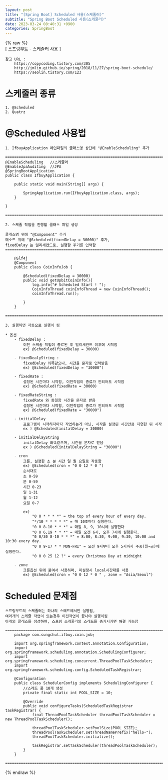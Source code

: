 ```yaml
---  
layout: post  
title: "[Spring Boot] Scheduled 사용(스케줄러)"  
subtitle: "Spring Boot Scheduled 사용(스케줄러)"  
date: 2023-03-24 08:40:31 +0900  
categories: SpringBoot  
---  
```

{% raw %}  
[ 스프링부트 - 스케쥴러 사용 ]  
  
	참고 URL :  
		https://copycoding.tistory.com/305  
		http://jmlim.github.io/spring/2018/11/27/spring-boot-schedule/  
		https://seolin.tistory.com/123  
# 스케줄러 종류  
  
	1. @Scheduled  
	2. Quatrz  
  
# @Scheduled 사용법  
  
	1. IfbuyApplication 메인파일의 클래스명 상단에 "@EnableScheduling" 추가  
  
	=================================================================================================================  
	@EnableScheduling   //스케쥴러  
	@EnableJpaAuditing  //JPA  
	@SpringBootApplication  
	public class IfbuyApplication {  
  
		public static void main(String[] args) {  
  
			SpringApplication.run(IfbuyApplication.class, args);  
		}  
  
	}  
  
	=================================================================================================================  
  
	2. 스케줄 작업을 진행할 클래스 파일 생성  
  
	클래스명 위에 "@Component" 추가  
	메소드 위에 "@Scheduled(fixedDelay = 30000)" 추가,  
	fixedDelay 는 밀리세컨드로, 실행할 주기를 입력함  
	=================================================================================================================  
  
		@Slf4j  
		@Component  
		public class CoinInfoJob {  
  
			@Scheduled(fixedDelay = 30000)  
			public void getUpbitCoinInfo(){  
				log.info("# Scheduled Start ! ");  
				CoinInfoThread coinInfoThread = new CoinInfoThread();  
				coinInfoThread.run();  
  
			}  
		}  
  
	=================================================================================================================  
  
	3. 실행하면 자동으로 실행이 됨  
  
	* 옵션  
		- fixedDelay :  
			이전 스케줄 작업이 종료된 후 밀리세컨드 이후에 시작함  
			ex) @Scheduled(fixedDelay = 30000)  
  
		- fixedDealyString :  
			fixedDelay 와똑같으나, 시간을 문자로 입력받음  
			ex) @Scheduled(fixedDelay = "30000")  
  
		- fixedRate :  
			설정된 시간마다 시작함, 이전작업이 종료가 안되어도 시작함  
			ex) @Scheduled(fixedRate = 30000)  
  
		- fixedRateString :  
			fixedRate 와 동일함 시간을 문자로 받음  
			설정된 시간마다 시작함, 이전작업이 종료가 안되어도 시작함  
			ex) @Scheduled(fixedRate = "30000")  
  
		- initialDelay  
			프로그램이 시작하자마자 작업하는게 아닌, 시작을 설정된 시간만큼 지연한 뒤 시작  
			ex ) @Scheduled(initalDelay = 30000)  
  
		- initialDelayString  
			initalDelay 와똑같으며, 시간을 문자로 받음  
			ex ) @Scheduled(initalDelayString = "30000")  
  
		- cron  
			크론, 설정한 초 분 시간 일 월 요일로 작동함  
			ex) @Scheduled(cron = "0 0 12 * 0 ")  
			순서대로  
			초 0-59  
			분 0-59  
			시간 0-23  
			일 1-31  
			월 1-12  
			요일 0-7  
  
			ex)  
				"0 0 * * * *" = the top of every hour of every day.  
				"*/10 * * * * *" = 매 10초마다 실행한다.  
				"0 0 8-10 * * *" = 매일 8, 9, 10시에 실행한다  
				"0 0 6,19 * * *" = 매일 오전 6시, 오후 7시에 실행한다.  
				"0 0/30 8-10 * * *" = 8:00, 8:30, 9:00, 9:30, 10:00 and 10:30 every day.  
				"0 0 9-17 * * MON-FRI" = 오전 9시부터 오후 5시까지 주중(월~금)에 실행한다.  
				"0 0 0 25 12 ?" = every Christmas Day at midnight  
  
		- zone  
			크론옵션 뒤에 붙여서 사용하며, 미설정시 local시간대를 사용  
			ex) @Scheduled(cron = "0 0 12 * 0 " , zone = "Asia/Seoul")  
  
# Scheduled 문제점  
	스프링부트의 스케줄러는 하나의 스레드에서만 실행됨,  
	여러개의 스케줄 작업이 있는경우 이전작업이 끝나야 실행이됨  
	아래의 클래스를 생성하여, 스프링 스케줄러의 스레드를 증가시키면 해결 가능함  
  
	=================================================================================================================  
		package com.sungchul.ifbuy.coin.job;  
  
		import org.springframework.context.annotation.Configuration;  
		import org.springframework.scheduling.annotation.SchedulingConfigurer;  
		import org.springframework.scheduling.concurrent.ThreadPoolTaskScheduler;  
		import org.springframework.scheduling.config.ScheduledTaskRegistrar;  
  
		@Configuration  
		public class SchedulerConfig implements SchedulingConfigurer {  
			//스레드 풀 10개 생성  
			private final static int POOL_SIZE = 10;  
  
			@Override  
			public void configureTasks(ScheduledTaskRegistrar taskRegistrar) {  
				final ThreadPoolTaskScheduler threadPoolTaskScheduler = new ThreadPoolTaskScheduler();  
  
				threadPoolTaskScheduler.setPoolSize(POOL_SIZE);  
				threadPoolTaskScheduler.setThreadNamePrefix("hello-");  
				threadPoolTaskScheduler.initialize();  
  
				taskRegistrar.setTaskScheduler(threadPoolTaskScheduler);  
			}  
		}  
  
	=================================================================================================================                                                                                                                                                                                                                                                                                                                                                                                                                                                                                                                                                                                                                                                                                                                                                                                                                                                                                                                                                                                                                                                                                                                                                                                                                                                                                                                                                                                                                                                                                                                                                                                                                                                                                                                                                                                                                                                                                                                                                                                                                                                                                                                                                                                                                                                                                                                                                                                                                                                                                                                                                                                                                                                                                                                                                                                                                                                                                                                                                                                                                                                                                                                                                                                                                                                                                                                                                                                                                                                                                                                                                                                                                                                                                                                                                                                                                                                                                                                                                                                                                                                                                                                                     
{% endraw %}